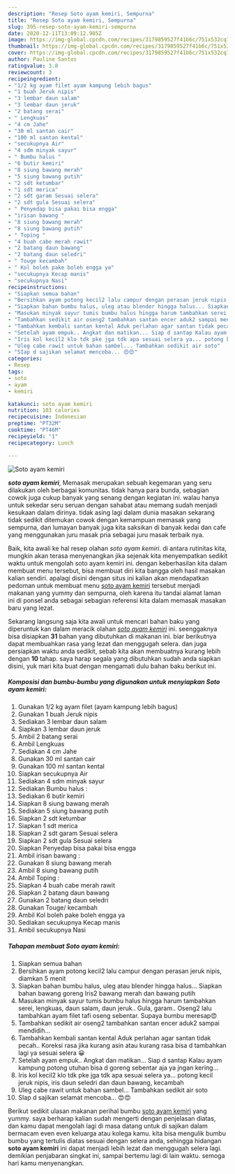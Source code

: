 ```yaml
---
description: "Resep Soto ayam kemiri, Sempurna"
title: "Resep Soto ayam kemiri, Sempurna"
slug: 395-resep-soto-ayam-kemiri-sempurna
date: 2020-12-11T13:09:12.905Z
image: https://img-global.cpcdn.com/recipes/3179859527f41b6c/751x532cq70/soto-ayam-kemiri-foto-resep-utama.jpg
thumbnail: https://img-global.cpcdn.com/recipes/3179859527f41b6c/751x532cq70/soto-ayam-kemiri-foto-resep-utama.jpg
cover: https://img-global.cpcdn.com/recipes/3179859527f41b6c/751x532cq70/soto-ayam-kemiri-foto-resep-utama.jpg
author: Pauline Santos
ratingvalue: 3.8
reviewcount: 3
recipeingredient:
- "1/2 kg ayam filet ayam kampung lebih bagus"
- "1 buah Jeruk nipis"
- "3 lembar daun salam"
- "3 lembar daun jeruk"
- "2 batang serai"
- " Lengkuas"
- "4 cm Jahe"
- "30 ml santan cair"
- "100 ml santan kental"
- "secukupnya Air"
- "4 sdm minyak sayur"
- " Bumbu halus "
- "6 butir kemiri"
- "8 siung bawang merah"
- "5 siung bawang putih"
- "2 sdt ketumbar"
- "1 sdt merica"
- "2 sdt garam Sesuai selera"
- "2 sdt gula Sesuai selera"
- " Penyedap bisa pakai bisa engga"
- "irisan bawang "
- "8 siung bawang merah"
- "8 siung bawang putih"
- " Toping "
- "4 buah cabe merah rawit"
- "2 batang daun bawang"
- "2 batang daun seledri"
- " Touge kecambah"
- " Kol boleh pake boleh engga ya"
- "secukupnya Kecap manis"
- "secukupnya Nasi"
recipeinstructions:
- "Siapkan semua bahan"
- "Bersihkan ayam potong kecil2 lalu campur dengan perasan jeruk nipis, diamkan 5 menit"
- "Siapkan bahan bumbu halus, uleg atau blender hingga halus... Siapkan bahan bawang goreng Iris2 bawang merah dan bawang putih"
- "Masukan minyak sayur tumis bumbu halus hingga harum tambahkan serei, lengkuas, daun salam, daun jeruk.. Gula, garam.. Oseng2 lalu tambahkan ayam filet tafi oseng sebentar. Supaya bumbu meresap😍"
- "Tambahkan sedikit air oseng2 tambahkan santan encer aduk2 sampai mendidih..."
- "Tambahkan kembali santan kental Aduk perlahan agar santan tidak pecah.. Koreksi rasa jika kurang asin atau kurang rasa bisa d tambahkan lagi ya sesuai selera 😀"
- "Setelah ayam empuk.. Angkat dan matikan... Siap d santap Kalau ayam kampung potong utuhan bisa d goreng sebentar aja ya jngan kering..."
- "Iris kol kecil2 klo tdk pke jga tdk apa sesuai selera ya... potong kecil jeruk nipis, iris daun seledri dan daun bawang, kecambah"
- "Uleg cabe rawit untuk bahan sambel... Tambahkan sedikit air soto"
- "SIap d sajikan selamat mencoba... 😍😍"
categories:
- Resep
tags:
- soto
- ayam
- kemiri

katakunci: soto ayam kemiri 
nutrition: 103 calories
recipecuisine: Indonesian
preptime: "PT32M"
cooktime: "PT46M"
recipeyield: "1"
recipecategory: Lunch

---
```



![Soto ayam kemiri](https://img-global.cpcdn.com/recipes/3179859527f41b6c/751x532cq70/soto-ayam-kemiri-foto-resep-utama.jpg)

<b><i>soto ayam kemiri</i></b>, Memasak merupakan sebuah kegemaran yang seru dilakukan oleh berbagai komunitas. tidak hanya para bunda, sebagian cowok juga cukup banyak yang senang dengan kegiatan ini. walau hanya untuk sekedar seru seruan dengan sahabat atau memang sudah menjadi kesukaan dalam dirinya. tidak asing lagi dalam dunia masakan sekarang tidak sedikit ditemukan cowok dengan kemampuan memasak yang sempurna, dan lumayan banyak juga kita saksikan di banyak kedai dan cafe yang menggunakan juru masak pria sebagai juru masak terbaik nya.



Baik, kita awali ke hal resep olahan <i>soto ayam kemiri</i>. di antara rutinitas kita, mungkin akan terasa menyenangkan jika sejenak kita menyempatkan sedikit waktu untuk mengolah soto ayam kemiri ini. dengan keberhasilan kita dalam membuat menu tersebut, bisa membuat diri kita bangga oleh hasil masakan kalian sendiri. apalagi disini dengan situs ini kalian akan mendapatkan pedoman untuk membuat menu <u>soto ayam kemiri</u> tersebut menjadi makanan yang yummy dan sempurna, oleh karena itu tandai alamat laman ini di ponsel anda sebagai sebagian referensi kita dalam memasak masakan baru yang lezat.


Sekarang langsung saja kita awali untuk mencari bahan baku yang diperuntuk kan dalam meracik olahan <u><i>soto ayam kemiri</i></u> ini. seenggaknya bisa disiapkan <b>31</b> bahan yang dibutuhkan di makanan ini. biar berikutnya dapat membuahkan rasa yang lezat dan menggugah selera. dan juga persiapkan waktu anda sedikit, sebab kita akan membuatnya kurang lebih dengan <b>10</b> tahap. saya harap segala yang dibutuhkan sudah anda siapkan disini, yuk mari kita buat dengan mengamati dulu bahan baku berikut ini.

<!--inarticleads1-->

##### Komposisi dan bumbu-bumbu yang digunakan untuk menyiapkan Soto ayam kemiri:

1. Gunakan 1/2 kg ayam filet (ayam kampung lebih bagus)
1. Gunakan 1 buah Jeruk nipis
1. Sediakan 3 lembar daun salam
1. Siapkan 3 lembar daun jeruk
1. Ambil 2 batang serai
1. Ambil  Lengkuas
1. Sediakan 4 cm Jahe
1. Gunakan 30 ml santan cair
1. Gunakan 100 ml santan kental
1. Siapkan secukupnya Air
1. Sediakan 4 sdm minyak sayur
1. Sediakan  Bumbu halus :
1. Sediakan 6 butir kemiri
1. Siapkan 8 siung bawang merah
1. Sediakan 5 siung bawang putih
1. Siapkan 2 sdt ketumbar
1. Siapkan 1 sdt merica
1. Siapkan 2 sdt garam Sesuai selera
1. Siapkan 2 sdt gula Sesuai selera
1. Siapkan  Penyedap bisa pakai bisa engga
1. Ambil irisan bawang :
1. Gunakan 8 siung bawang merah
1. Ambil 8 siung bawang putih
1. Ambil  Toping :
1. Siapkan 4 buah cabe merah rawit
1. Siapkan 2 batang daun bawang
1. Gunakan 2 batang daun seledri
1. Gunakan  Touge/ kecambah
1. Ambil  Kol boleh pake boleh engga ya
1. Sediakan secukupnya Kecap manis
1. Ambil secukupnya Nasi




<!--inarticleads2-->

##### Tahapan membuat Soto ayam kemiri:

1. Siapkan semua bahan
1. Bersihkan ayam potong kecil2 lalu campur dengan perasan jeruk nipis, diamkan 5 menit
1. Siapkan bahan bumbu halus, uleg atau blender hingga halus... Siapkan bahan bawang goreng Iris2 bawang merah dan bawang putih
1. Masukan minyak sayur tumis bumbu halus hingga harum tambahkan serei, lengkuas, daun salam, daun jeruk.. Gula, garam.. Oseng2 lalu tambahkan ayam filet tafi oseng sebentar. Supaya bumbu meresap😍
1. Tambahkan sedikit air oseng2 tambahkan santan encer aduk2 sampai mendidih...
1. Tambahkan kembali santan kental Aduk perlahan agar santan tidak pecah.. Koreksi rasa jika kurang asin atau kurang rasa bisa d tambahkan lagi ya sesuai selera 😀
1. Setelah ayam empuk.. Angkat dan matikan... Siap d santap Kalau ayam kampung potong utuhan bisa d goreng sebentar aja ya jngan kering...
1. Iris kol kecil2 klo tdk pke jga tdk apa sesuai selera ya... potong kecil jeruk nipis, iris daun seledri dan daun bawang, kecambah
1. Uleg cabe rawit untuk bahan sambel... Tambahkan sedikit air soto
1. SIap d sajikan selamat mencoba... 😍😍




Berikut sedikit ulasan makanan perihal bumbu <u>soto ayam kemiri</u> yang yummy. saya berharap kalian sudah mengerti dengan penjelasan diatas, dan kamu dapat mengolah lagi di masa datang untuk di sajikan dalam bermacam even even keluarga atau kolega kamu. kita bisa mengulik bumbu bumbu yang tertulis diatas sesuai dengan selera anda, sehingga hidangan <b>soto ayam kemiri</b> ini dapat menjadi lebih lezat dan menggugah selera lagi. demikian penjabaran singkat ini, sampai bertemu lagi di lain waktu. semoga hari kamu menyenangkan.
